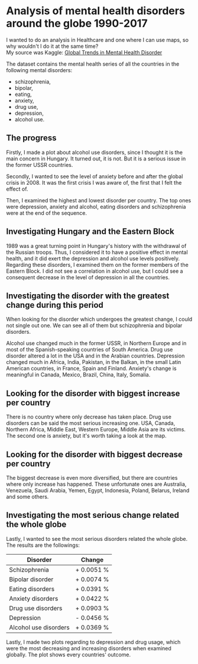 # Analysis of mental health disorders around the globe 1990-2017
I wanted to do an analysis in Healthcare and one where I can use maps, so why wouldn't I do it at the same time?  
My source was Kaggle: <a href='https://www.kaggle.com/datasets/thedevastator/uncover-global-trends-in-mental-health-disorder'>Global Trends in Mental Health Disorder</a>

The dataset contains the mental health series of all the countries in the following mental disorders:
- schizophrenia,
- bipolar,
- eating,
- anxiety,
- drug use,
- depression,
- alcohol use.

## The progress
Firstly, I made a plot about alcohol use disorders, since I thought it is the main concern in Hungary. It turned out, it is not. But it is a serious issue in the former USSR countries.

Secondly, I wanted to see the level of anxiety before and after the global crisis in 2008. It was the first crisis I was aware of, the first that I felt the effect of.

Then, I examined the highest and lowest disorder per country. The top ones were depression, anxiety and alcohol, eating disorders and schizophrenia were at the end of the sequence.

## Investigating Hungary and the Eastern Block
1989 was a great turning point in Hungary's history with the withdrawal of the Russian troops. Thus, I considered it to have a positive effect in mental health, and it did exert the depression and alcohol use levels positively.
Regarding these disorders, I examined them on the former members of the Eastern Block. I did not see a correlation in alcohol use, but I could see a consequent decrease in the level of depression in all the countries.

## Investigating the disorder with the greatest change during this period
When looking for the disorder which undergoes the greatest change, I could not single out one. We can see all of them but schizophrenia and bipolar disorders.

Alcohol use changed much in the former USSR, in Northern Europe and in most of the Spanish-speaking countries of South America.
Drug use disorder altered a lot in the USA and in the Arabian countries.
Depression changed much in Africa, India, Pakistan, in the Balkan, in the small Latin American countries, in France, Spain and Finland.
Anxiety's change is meaningful in Canada, Mexico, Brazil, China, Italy, Somalia.

## Looking for the disorder with biggest increase per country
There is no country where only decrease has taken place.
Drug use disorders can be said the most serious increasing one. USA, Canada, Northern Africa, Middle East, Western Europe, Middle Asia are its victims.
The second one is anxiety, but it's worth taking a look at the map.

## Looking for the disorder with biggest decrease per country
The biggest decrease is even more diversified, but there are countries where only increase has happened.
These unfortunate ones are Australia, Venezuela, Saudi Arabia, Yemen, Egypt, Indonesia, Poland, Belarus, Ireland and some others.

## Investigating the most serious change related the whole globe
Lastly, I wanted to see the most serious disorders related the whole globe.
The results are the followings:
  
| Disorder              | Change     |
|-----------------------|------------|
| Schizophrenia         | + 0.0051 % |
| Bipolar disorder      | + 0.0074 % |
| Eating disorders      | + 0.0391 % |
| Anxiety disorders     | + 0.0422 % |
| Drug use disorders    | + 0.0903 % |
| Depression            | - 0.0456 % |
| Alcohol use disorders | + 0.0369 % |
  
Lastly, I made two plots regarding to depression and drug usage, which were the most decreasing and increasing disorders when examined globally. The plot shows every countries' outcome.